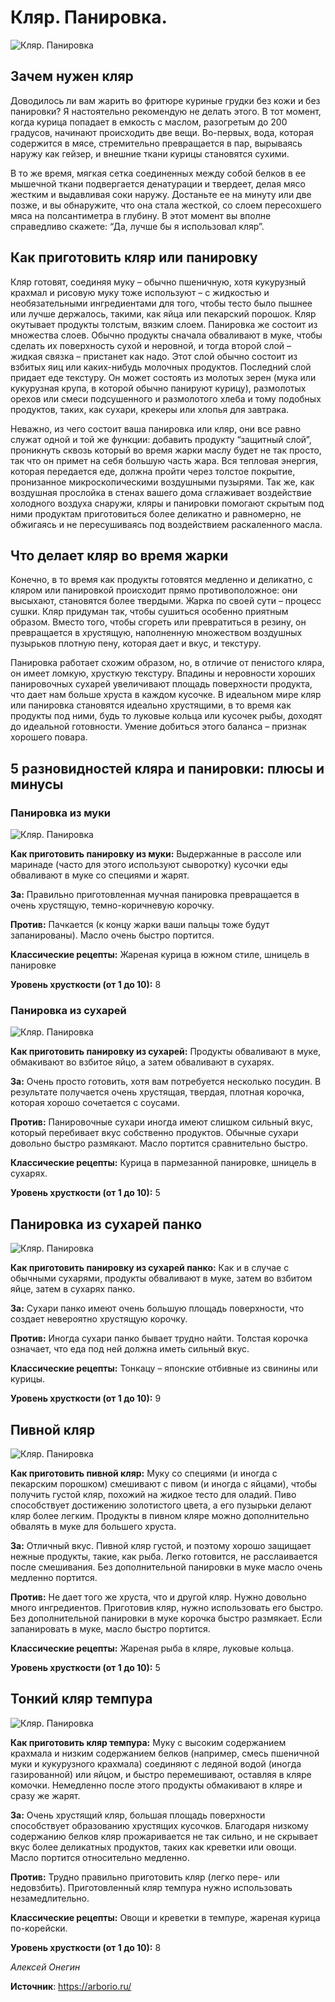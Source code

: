 # Кляр. Панировка.

![Кляр. Панировка](/images/Kulinar/Sovet/clyar_panirivka_01.jpg 'Кляр. Панировка')

## Зачем нужен кляр

Доводилось ли вам жарить во фритюре куриные грудки без кожи и без панировки? Я настоятельно рекомендую не делать этого. В тот момент, когда курица попадает в емкость с маслом, разогретым до 200 градусов, начинают происходить две вещи. Во-первых, вода, которая содержится в мясе, стремительно превращается в пар, вырываясь наружу как гейзер, и внешние ткани курицы становятся сухими.

В то же время, мягкая сетка соединенных между собой белков в ее мышечной ткани подвергается денатурации и твердеет, делая мясо жестким и выдавливая соки наружу. Достаньте ее на минуту или две позже, и вы обнаружите, что она стала жесткой, со слоем пересохшего мяса на полсантиметра в глубину. В этот момент вы вполне справедливо скажете: “Да, лучше бы я использовал кляр”.

## Как приготовить кляр или панировку

Кляр готовят, соединяя муку – обычно пшеничную, хотя кукурузный крахмал и рисовую муку тоже используют – с жидкостью и необязательными ингредиентами для того, чтобы тесто было пышнее или лучше держалось, такими, как яйца или пекарский порошок. Кляр окутывает продукты толстым, вязким слоем. Панировка же состоит из множества слоев. Обычно продукты сначала обваливают в муке, чтобы сделать их поверхность сухой и неровной, и тогда второй слой – жидкая связка – пристанет как надо. Этот слой обычно состоит из взбитых яиц или каких-нибудь молочных продуктов. Последний слой придает еде текстуру. Он может состоять из молотых зерен (мука или кукурузная крупа, в которой обычно панируют курицу), размолотых орехов или смеси подсушенного и размолотого хлеба и тому подобных продуктов, таких, как сухари, крекеры или хлопья для завтрака.

Неважно, из чего состоит ваша панировка или кляр, они все равно служат одной и той же функции: добавить продукту “защитный слой”, проникнуть сквозь который во время жарки маслу будет не так просто, так что он примет на себя большую часть жара. Вся тепловая энергия, которая передается еде, должна пройти через толстое покрытие, пронизанное микроскопическими воздушными пузырями. Так же, как воздушная прослойка в стенах вашего дома сглаживает воздействие холодного воздуха снаружи, кляры и панировки помогают скрытым под ними продуктам приготовиться более деликатно и равномерно, не обжигаясь и не пересушиваясь под воздействием раскаленного масла.

## Что делает кляр во время жарки

Конечно, в то время как продукты готовятся медленно и деликатно, с кляром или панировкой происходит прямо противоположное: они высыхают, становятся более твердыми. Жарка по своей сути – процесс сушки. Кляр придуман так, чтобы сушиться особенно приятным образом. Вместо того, чтобы сгореть или превратиться в резину, он превращается в хрустящую, наполненную множеством воздушных пузырьков плотную пену, которая дает и вкус, и текстуру.

Панировка работает схожим образом, но, в отличие от пенистого кляра, он имеет ломкую, хрусткую текстуру. Впадины и неровности хороших панировочных сухарей увеличивают площадь поверхности продукта, что дает нам больше хруста в каждом кусочке. В идеальном мире кляр или панировка становятся идеально хрустящими, в то время как продукты под ними, будь то луковые кольца или кусочек рыбы, доходят до идеальной готовности. Умение добиться этого баланса – признак хорошего повара.

## 5 разновидностей кляра и панировки: плюсы и минусы

### Панировка из муки

![Кляр. Панировка](/images/Kulinar/Sovet/clyar_panirivka_02.jpg 'Кляр. Панировка')

**Как приготовить панировку из муки:** Выдержанные в рассоле или маринаде (часто для этого используют сыворотку) кусочки еды обваливают в муке со специями и жарят.

**За:** Правильно приготовленная мучная панировка превращается в очень хрустящую, темно-коричневую корочку.

**Против:** Пачкается (к концу жарки ваши пальцы тоже будут запанированы). Масло очень быстро портится.

**Классические рецепты:** Жареная курица в южном стиле, шницель в панировке

**Уровень хрусткости (от 1 до 10):** 8

### Панировка из сухарей

![Кляр. Панировка](/images/Kulinar/Sovet/clyar_panirivka_03.jpg 'Кляр. Панировка')

**Как приготовить панировку из сухарей:** Продукты обваливают в муке, обмакивают во взбитое яйцо, а затем обваливают в сухарях.

**За:** Очень просто готовить, хотя вам потребуется несколько посудин. В результате получается очень хрустящая, твердая, плотная корочка, которая хорошо сочетается с соусами.

**Против:** Панировочные сухари иногда имеют слишком сильный вкус, который перебивает вкус собственно продуктов. Обычные сухари довольно быстро размякают. Масло портится сравнительно быстро.

**Классические рецепты:** Курица в пармезанной панировке, шницель в сухарях.

**Уровень хрусткости (от 1 до 10):** 5

## Панировка из сухарей панко

![Кляр. Панировка](/images/Kulinar/Sovet/clyar_panirivka_04.jpg 'Кляр. Панировка')

**Как приготовить панировку из сухарей панко:** Как и в случае с обычными сухарями, продукты обваливают в муке, затем во взбитом яйце, затем в сухарях панко.

**За:** Сухари панко имеют очень большую площадь поверхности, что создает невероятно хрустящую корочку.

**Против:** Иногда сухари панко бывает трудно найти. Толстая корочка означает, что еда под ней должна иметь сильный вкус.

**Классические рецепты:** Тонкацу – японские отбивные из свинины или курицы.

**Уровень хрусткости (от 1 до 10):** 9

## Пивной кляр

![Кляр. Панировка](/images/Kulinar/Sovet/clyar_panirivka_05.jpg 'Кляр. Панировка')

**Как приготовить пивной кляр:** Муку со специями (и иногда с пекарским порошком) смешивают с пивом (и иногда с яйцами), чтобы получить густой кляр, похожий на жидкое тесто для оладий. Пиво способствует достижению золотистого цвета, а его пузырьки делают кляр более легким. Продукты в пивном кляре можно дополнительно обвалять в муке для большего хруста.

**За:** Отличный вкус. Пивной кляр густой, и поэтому хорошо защищает нежные продукты, такие, как рыба. Легко готовится, не расслаивается после смешивания. Без дополнительной панировки в муке масло очень медленно портится.

**Против:** Не дает того же хруста, что и другой кляр. Нужно довольно много ингредиентов. Приготовив кляр, нужно использовать его быстро. Без дополнительной панировки в муке корочка быстро размякает. Если запанировать в муке, масло быстро портится.

**Классические рецепты:** Жареная рыба в кляре, луковые кольца.

**Уровень хрусткости (от 1 до 10):** 5

## Тонкий кляр темпура

![Кляр. Панировка](/images/Kulinar/Sovet/clyar_panirivka_06.jpg 'Кляр. Панировка')

**Как приготовить кляр темпура:** Муку с высоким содержанием крахмала и низким содержанием белков (например, смесь пшеничной муки и кукурузного крахмала) соединяют с ледяной водой (иногда газированной) или яйцом, и быстро перемешивают, оставляя в кляре комочки. Немедленно после этого продукты обмакивают в кляре и сразу же жарят.

**За:** Очень хрустящий кляр, большая площадь поверхности способствует образованию хрустящих кусочков. Благодаря низкому содержанию белков кляр прожаривается не так сильно, и не скрывает вкус более деликатных продуктов, таких как креветки или овощи. Масло портится относительно медленно.

**Против:** Трудно правильно приготовить кляр (легко пере- или недовзбить). Приготовленный кляр темпура нужно использовать незамедлительно.

**Классические рецепты:** Овощи и креветки в темпуре, жареная курица по-корейски.

**Уровень хрусткости (от 1 до 10):** 8

_Алексей Онегин_

**Источник**: https://arborio.ru/
